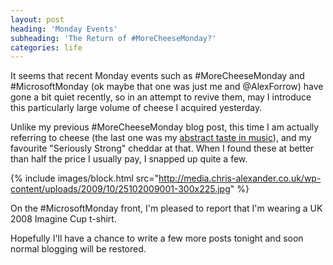 ```yaml
---
layout: post
heading: 'Monday Events'
subheading: 'The Return of #MoreCheeseMonday?'
categories: life
---
```


It seems that recent Monday events such as #MoreCheeseMonday and #MicrosoftMonday (ok maybe that one was just me and @AlexForrow) have gone a bit quiet recently, so in an attempt to revive them, may I introduce this particularly large volume of cheese I acquired yesterday.

Unlike my previous #MoreCheeseMonday blog post, this time I am actually referring to cheese (the last one was my [abstract taste in music](/215)), and my favourite "Seriously Strong" cheddar at that. When I found these at better than half the price I usually pay, I snapped up quite a few.

{% include images/block.html src="http://media.chris-alexander.co.uk/wp-content/uploads/2009/10/25102009001-300x225.jpg" %}

On the #MicrosoftMonday front, I'm pleased to report that I'm wearing a UK 2008 Imagine Cup t-shirt.

Hopefully I'll have a chance to write a few more posts tonight and soon normal blogging will be restored.
